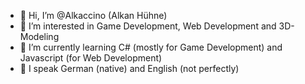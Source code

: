 - 👋 Hi, I’m @Alkaccino (Alkan Hühne)
- 👀 I’m interested in Game Development, Web Development and 3D-Modeling
- 🌱 I’m currently learning C# (mostly for Game Development) and Javascript (for Web Development)
- 💬 I speak German (native) and English (not perfectly)
